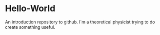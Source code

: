 # Hello-World
An introduction repository to github.
I´m a theoretical physicist trying to do create something useful.
